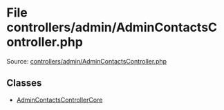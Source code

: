File controllers/admin/AdminContactsController.php
=========
Source: [controllers/admin/AdminContactsController.php](https://github.com/PrestaShop/PrestaShop/blob/1.6.1.1/controllers/admin/AdminContactsController.php)


Classes
-------

* [AdminContactsControllerCore](class.AdminContactsControllerCore)

